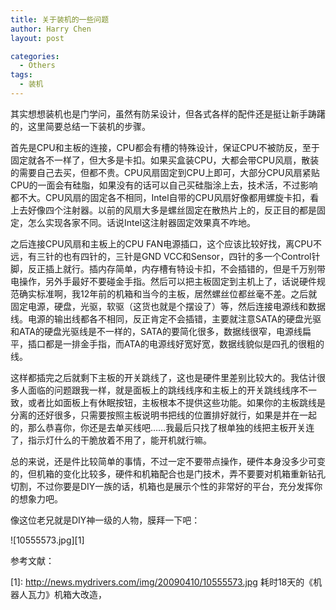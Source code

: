 ```yaml
---
title: 关于装机的一些问题
author: Harry Chen
layout: post

categories:
  - Others
tags:
  - 装机
---
```


  其实想想装机也是门学问，虽然有防呆设计，但各式各样的配件还是挺让新手踌躇的，这里简要总结一下装机的步骤。

  首先是CPU和主板的连接，CPU都会有槽的特殊设计，保证CPU不被防反，至于固定就各不一样了，但大多是卡扣。如果买盒装CPU，大都会带CPU风扇，散装的需要自己去买，但都不贵。CPU风扇固定到CPU上即可，大部分CPU风扇紧贴CPU的一面会有硅脂，如果没有的话可以自己买硅脂涂上去，技术活，不过影响都不大。CPU风扇的固定各不相同，Intel自带的CPU风扇好像都用螺旋卡扣，看上去好像四个注射器。以前的风扇大多是螺丝固定在散热片上的，反正目的都是固定，怎么实现各家不同。话说Intel这注射器固定效果真不咋地。

  之后连接CPU风扇和主板上的CPU FAN电源插口，这个应该比较好找，离CPU不远，有三针的也有四针的，三针是GND VCC和Sensor，四针的多一个Control针脚，反正插上就行。插内存简单，内存槽有特设卡扣，不会插错的，但是千万别带电操作，另外手最好不要碰金手指。然后可以把主板固定到主机上了，话说硬件规范确实标准啊，我12年前的机箱和当今的主板，居然螺丝位都丝毫不差。之后就固定电源，硬盘，光驱，软驱（这货也就是个摆设了）等，然后连接电源线和数据线。电源的输出线都各不相同，反正肯定不会插错，主要就注意SATA的硬盘光驱和ATA的硬盘光驱线是不一样的，SATA的要简化很多，数据线很窄，电源线扁平，插口都是一排金手指，而ATA的电源线好宽好宽，数据线貌似是四孔的很粗的线。

  这样都插完之后就剩下主板的开关跳线了，这也是硬件里差别比较大的。我估计很多人面临的问题跟我一样，就是面板上的跳线线序和主板上的开关跳线线序不一致，或者比如面板上有休眠按钮，主板根本不提供这些功能。如果你的主板跳线是分离的还好很多，只需要按照主板说明书把线的位置排好就行，如果是并在一起的，那么恭喜你，你还是去单买线吧……我最后只找了根单独的线把主板开关连了，指示灯什么的干脆放着不用了，能开机就行嘛。

  总的来说，还是件比较简单的事情，不过一定不要带点操作，硬件本身没多少可变的，但机箱的变化比较多，硬件和机箱配合也是门技术，弄不要要对机箱重新钻孔切割，不过你要是DIY一族的话，机箱也是展示个性的非常好的平台，充分发挥你的想象力吧。

  像这位老兄就是DIY神一级的人物，膜拜一下吧：

  ![10555573.jpg][1]

参考文献：

[1]: http://news.mydrivers.com/img/20090410/10555573.jpg 耗时18天的《机器人瓦力》机箱大改造， 
